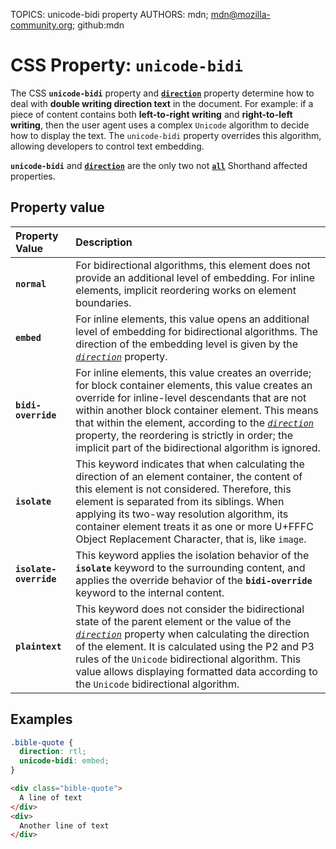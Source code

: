 TOPICS: unicode-bidi property
AUTHORS: mdn; mdn@mozilla-community.org; github:mdn

# CSS Property: `unicode-bidi`

The CSS **`unicode-bidi`** property and [**`direction`**](/en/webfrontend/direction_property) property
determine how to deal with **double writing direction text** in the document. For example: if a piece
of content contains both **left-to-right writing** and **right-to-left writing**, then the user agent
uses a complex `Unicode` algorithm to decide how to display the text. The `unicode-bidi` property
overrides this algorithm, allowing developers to control text embedding.

**`unicode-bidi`** and [**`direction`**](/en/webfrontend/direction_property) are the only two not
[**`all`**](/en/webfrontend/all_property) Shorthand affected properties.

## Property value

| Property Value | Description |
| :--- | :--- |
| **`normal`** | For bidirectional algorithms, this element does not provide an additional level of embedding. For inline elements, implicit reordering works on element boundaries. |
| **`embed`** | For inline elements, this value opens an additional level of embedding for bidirectional algorithms. The direction of the embedding level is given by the [*`direction`*](/en/webfrontend/direction_property) property. |
| **`bidi-override`** | For inline elements, this value creates an override; for block container elements, this value creates an override for inline-level descendants that are not within another block container element. This means that within the element, according to the [*`direction`*](/en/webfrontend/direction_property) property, the reordering is strictly in order; the implicit part of the bidirectional algorithm is ignored. |
| **`isolate`** | This keyword indicates that when calculating the direction of an element container, the content of this element is not considered. Therefore, this element is separated from its siblings. When applying its two-way resolution algorithm, its container element treats it as one or more U+FFFC Object Replacement Character, that is, like `image`. |
| **`isolate-override`** | This keyword applies the isolation behavior of the **`isolate`** keyword to the surrounding content, and applies the override behavior of the **`bidi-override`** keyword to the internal content. |
| **`plaintext`** | This keyword does not consider the bidirectional state of the parent element or the value of the [*`direction`*](/en/webfrontend/direction_property) property when calculating the direction of the element. It is calculated using the P2 and P3 rules of the `Unicode` bidirectional algorithm. This value allows displaying formatted data according to the `Unicode` bidirectional algorithm.|

## Examples

```css
.bible-quote {
  direction: rtl;
  unicode-bidi: embed;
}
```

```html
<div class="bible-quote">
  A line of text
</div>
<div>
  Another line of text
</div>
```
